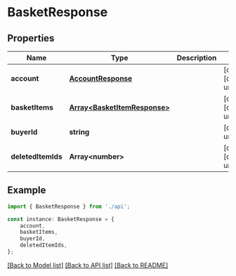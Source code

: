 # BasketResponse


## Properties

Name | Type | Description | Notes
------------ | ------------- | ------------- | -------------
**account** | [**AccountResponse**](AccountResponse.md) |  | [optional] [default to undefined]
**basketItems** | [**Array&lt;BasketItemResponse&gt;**](BasketItemResponse.md) |  | [optional] [default to undefined]
**buyerId** | **string** |  | [default to undefined]
**deletedItemIds** | **Array&lt;number&gt;** |  | [optional] [default to undefined]

## Example

```typescript
import { BasketResponse } from './api';

const instance: BasketResponse = {
    account,
    basketItems,
    buyerId,
    deletedItemIds,
};
```

[[Back to Model list]](../README.md#documentation-for-models) [[Back to API list]](../README.md#documentation-for-api-endpoints) [[Back to README]](../README.md)
